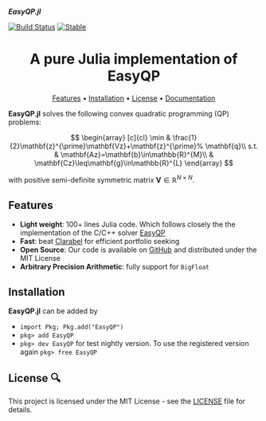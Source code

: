 ___EasyQP.jl___


[![Build Status](https://github.com/PharosAbad/EasyQP.jl/actions/workflows/CI.yml/badge.svg?branch=main)](https://github.com/PharosAbad/EasyQP.jl/actions/workflows/CI.yml?query=branch%3Amain)
[![Stable](https://img.shields.io/badge/docs-stable-blue.svg)](https://github.com/PharosAbad/EasyQP.jl/wiki)

<h1 align="center" margin=0px>
  A pure Julia implementation of EasyQP
</h1>

<p align="center">
  <a href="#features">Features</a> •
  <a href="#installation">Installation</a> •
  <a href="#license-">License</a> •
  <a href="https://github.com/PharosAbad/EasyQP.jl/wiki">Documentation</a>
</p>

**EasyQP.jl** solves the following convex quadratic programming (QP) problems:

$$
\begin{array}
[c]{cl}
\min & \frac{1}{2}\mathbf{z}^{\prime}\mathbf{Vz}+\mathbf{z}^{\prime}%
\mathbf{q}\\
s.t. & \mathbf{Az}=\mathbf{b}\in\mathbb{R}^{M}\\
& \mathbf{Cz}\leq\mathbf{g}\in\mathbb{R}^{L}
\end{array}
$$

with positive semi-definite symmetric matrix $\mathbf{V}\in\mathbb{R}^{N\times N}$.

## Features

* __Light weight__: 100+ lines Julia code. Which follows closely the the implementation of the C/C++ solver [EasyQP](https://github.com/emgertz/EasyQP)
* __Fast__: beat [Clarabel](https://github.com/oxfordcontrol/Clarabel.jl) for efficient portfolio seeking
* __Open Source__: Our code is available on [GitHub](https://github.com/PharosAbad/EasyQP.jl) and distributed under the MIT License
* __Arbitrary Precision Arithmetic__: fully support for `BigFloat`


## Installation
__EasyQP.jl__ can be added by

- `import Pkg; Pkg.add("EasyQP")`
- `pkg> add EasyQP`
- `pkg> dev EasyQP` for test nightly version. To use the registered version again `pkg> free EasyQP`

## License 🔍
This project is licensed under the MIT License - see the [LICENSE](LICENSE) file for details.

